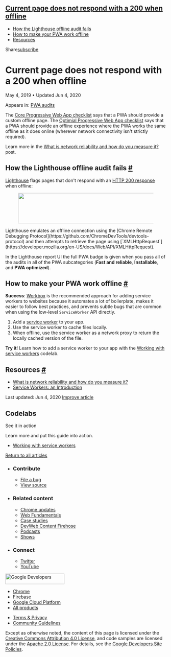 





<a href="#current-page-does-not-respond-with-a-200-when-offline" class="w-toc__header--link">Current page does not respond with a 200 when offline</a>
------------------------------------------------------------------------------------------------------------------------------------------------------

-   [How the Lighthouse offline audit fails](#how-the-lighthouse-offline-audit-fails)
-   [How to make your PWA work offline](#how-to-make-your-pwa-work-offline)
-   [Resources](#resources)

Share<a href="/newsletter/" class="gc-analytics-event w-actions__fab w-actions__fab--subscribe"><span>subscribe</span></a>

Current page does not respond with a 200 when offline
=====================================================

May 4, 2019 <span class="w-author__separator">•</span> Updated Jun 4, 2020

<span class="w-post-signpost__title">Appears in:</span> <a href="/lighthouse-pwa" class="w-post-signpost__link">PWA audits</a>

The [Core Progressive Web App checklist](/pwa-checklist/#core) says that a PWA should provide a custom offline page. The [Optimial Progressive Web App checklist](/pwa-checklist/#optimal) says that a PWA should provide an offline experience where the PWA works the same offline as it does online (wherever network connectivity isn't strictly required).

Learn more in the [What is network reliability and how do you measure it?](/network-connections-unreliable/) post.

How the Lighthouse offline audit fails <a href="#how-the-lighthouse-offline-audit-fails" class="w-headline-link">#</a>
----------------------------------------------------------------------------------------------------------------------

[Lighthouse](https://developers.google.com/web/tools/lighthouse/) flags pages that don't respond with an [HTTP 200 response](https://developer.mozilla.org/en-US/docs/Web/HTTP/Status#Successful_responses) when offline:

<figure><img src="https://web-dev.imgix.net/image/tcFciHGuF3MxnTr1y5ue01OGLBn2/kpkiosw2MD8u8wfq4AJU.png?auto=format" class="w-screenshot" sizes="(min-width: 800px) 800px, calc(100vw - 48px)" srcset="https://web-dev.imgix.net/image/tcFciHGuF3MxnTr1y5ue01OGLBn2/kpkiosw2MD8u8wfq4AJU.png?auto=format&amp;w=200 200w, https://web-dev.imgix.net/image/tcFciHGuF3MxnTr1y5ue01OGLBn2/kpkiosw2MD8u8wfq4AJU.png?auto=format&amp;w=228 228w, https://web-dev.imgix.net/image/tcFciHGuF3MxnTr1y5ue01OGLBn2/kpkiosw2MD8u8wfq4AJU.png?auto=format&amp;w=260 260w, https://web-dev.imgix.net/image/tcFciHGuF3MxnTr1y5ue01OGLBn2/kpkiosw2MD8u8wfq4AJU.png?auto=format&amp;w=296 296w, https://web-dev.imgix.net/image/tcFciHGuF3MxnTr1y5ue01OGLBn2/kpkiosw2MD8u8wfq4AJU.png?auto=format&amp;w=338 338w, https://web-dev.imgix.net/image/tcFciHGuF3MxnTr1y5ue01OGLBn2/kpkiosw2MD8u8wfq4AJU.png?auto=format&amp;w=385 385w, https://web-dev.imgix.net/image/tcFciHGuF3MxnTr1y5ue01OGLBn2/kpkiosw2MD8u8wfq4AJU.png?auto=format&amp;w=439 439w, https://web-dev.imgix.net/image/tcFciHGuF3MxnTr1y5ue01OGLBn2/kpkiosw2MD8u8wfq4AJU.png?auto=format&amp;w=500 500w, https://web-dev.imgix.net/image/tcFciHGuF3MxnTr1y5ue01OGLBn2/kpkiosw2MD8u8wfq4AJU.png?auto=format&amp;w=571 571w, https://web-dev.imgix.net/image/tcFciHGuF3MxnTr1y5ue01OGLBn2/kpkiosw2MD8u8wfq4AJU.png?auto=format&amp;w=650 650w, https://web-dev.imgix.net/image/tcFciHGuF3MxnTr1y5ue01OGLBn2/kpkiosw2MD8u8wfq4AJU.png?auto=format&amp;w=741 741w, https://web-dev.imgix.net/image/tcFciHGuF3MxnTr1y5ue01OGLBn2/kpkiosw2MD8u8wfq4AJU.png?auto=format&amp;w=845 845w, https://web-dev.imgix.net/image/tcFciHGuF3MxnTr1y5ue01OGLBn2/kpkiosw2MD8u8wfq4AJU.png?auto=format&amp;w=964 964w, https://web-dev.imgix.net/image/tcFciHGuF3MxnTr1y5ue01OGLBn2/kpkiosw2MD8u8wfq4AJU.png?auto=format&amp;w=1098 1098w, https://web-dev.imgix.net/image/tcFciHGuF3MxnTr1y5ue01OGLBn2/kpkiosw2MD8u8wfq4AJU.png?auto=format&amp;w=1252 1252w, https://web-dev.imgix.net/image/tcFciHGuF3MxnTr1y5ue01OGLBn2/kpkiosw2MD8u8wfq4AJU.png?auto=format&amp;w=1428 1428w, https://web-dev.imgix.net/image/tcFciHGuF3MxnTr1y5ue01OGLBn2/kpkiosw2MD8u8wfq4AJU.png?auto=format&amp;w=1600 1600w" width="800" height="95" /></figure>Lighthouse emulates an offline connection using the [Chrome Remote Debugging Protocol](https://github.com/ChromeDevTools/devtools-protocol) and then attempts to retrieve the page using [`XMLHttpRequest`](https://developer.mozilla.org/en-US/docs/Web/API/XMLHttpRequest).

In the Lighthouse report UI the full PWA badge is given when you pass all of the audits in all of the PWA subcategories (**Fast and reliable**, **Installable**, and **PWA optimized**).

How to make your PWA work offline <a href="#how-to-make-your-pwa-work-offline" class="w-headline-link">#</a>
------------------------------------------------------------------------------------------------------------

**Success**: [Workbox](/workbox) is the recommended approach for adding service workers to websites because it automates a lot of boilerplate, makes it easier to follow best practices, and prevents subtle bugs that are common when using the low-level `ServiceWorker` API directly.

1.  Add a [service worker](https://developers.google.com/web/fundamentals/primers/service-workers) to your app.
2.  Use the service worker to cache files locally.
3.  When offline, use the service worker as a network proxy to return the locally cached version of the file.

**Try it**! Learn how to add a service worker to your app with the [Working with service workers](/codelab-service-workers) codelab.

Resources <a href="#resources" class="w-headline-link">#</a>
------------------------------------------------------------

-   [What is network reliability and how do you measure it?](/network-connections-unreliable/)
-   [Service Workers: an Introduction](https://developers.google.com/web/fundamentals/primers/service-workers)

<span class="w-mr--sm">Last updated: Jun 4, 2020 </span>[Improve article](https://github.com/GoogleChrome/web.dev/blob/master/src/site/content/en/lighthouse-pwa/works-offline/index.md)

Codelabs
--------

See it in action

Learn more and put this guide into action.

-   <a href="/codelab-service-workers/" class="w-callout__link w-callout__link--codelab">Working with service workers</a>

<a href="/lighthouse-pwa" class="gc-analytics-event w-article-navigation__link w-article-navigation__link--back w-article-navigation__link--single">Return to all articles</a>

-   ### Contribute

    -   <a href="https://github.com/GoogleChrome/web.dev/issues/new?assignees=&amp;labels=bug&amp;template=bug_report.md&amp;title=" class="w-footer__linkbox-link">File a bug</a>
    -   <a href="https://github.com/googlechrome/web.dev" class="w-footer__linkbox-link">View source</a>

-   ### Related content

    -   <a href="https://blog.chromium.org/" class="w-footer__linkbox-link">Chrome updates</a>
    -   <a href="https://developers.google.com/web/" class="w-footer__linkbox-link">Web Fundamentals</a>
    -   <a href="https://developers.google.com/web/showcase/" class="w-footer__linkbox-link">Case studies</a>
    -   <a href="https://devwebfeed.appspot.com/" class="w-footer__linkbox-link">DevWeb Content Firehose</a>
    -   <a href="/podcasts/" class="w-footer__linkbox-link">Podcasts</a>
    -   <a href="/shows/" class="w-footer__linkbox-link">Shows</a>

-   ### Connect

    -   <a href="https://www.twitter.com/ChromiumDev" class="w-footer__linkbox-link">Twitter</a>
    -   <a href="https://www.youtube.com/user/ChromeDevelopers" class="w-footer__linkbox-link">YouTube</a>

<a href="https://developers.google.com/" class="w-footer__utility-logo-link"><img src="/images/lockup-color.png" alt="Google Developers" class="w-footer__utility-logo" width="185" height="33" /></a>

-   <a href="https://developer.chrome.com/" class="w-footer__utility-link">Chrome</a>
-   <a href="https://firebase.google.com/" class="w-footer__utility-link">Firebase</a>
-   <a href="https://cloud.google.com/" class="w-footer__utility-link">Google Cloud Platform</a>
-   <a href="https://developers.google.com/products" class="w-footer__utility-link">All products</a>

<!-- -->

-   <a href="https://policies.google.com/" class="w-footer__utility-link">Terms &amp; Privacy</a>
-   <a href="/community-guidelines/" class="w-footer__utility-link">Community Guidelines</a>

Except as otherwise noted, the content of this page is licensed under the [Creative Commons Attribution 4.0 License](https://creativecommons.org/licenses/by/4.0/), and code samples are licensed under the [Apache 2.0 License](https://www.apache.org/licenses/LICENSE-2.0). For details, see the [Google Developers Site Policies](https://developers.google.com/terms/site-policies).
